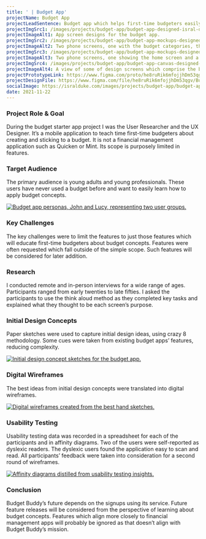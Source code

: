 ```yaml
---
title: ' | Budget App'
projectName: Budget App 
projectLeadSentence: Budget app which helps first-time budgeters easily learn how to think in terms of a budget.
projectImgSrc1: /images/projects/budget-app/budget-app-designed-isral-duke.jpg
projectImageAlt1: App screen designs for the budget app.
projectImgSrc2: /images/projects/budget-app/budget-app-mockups-designed-isral-duke-set-2.png
projectImageAlt2: Two phone screens, one with the budget categories, the other with budget category spend limits.
projectImgSrc3: /images/projects/budget-app/budget-app-mockups-designed-isral-duke-set-3.png
projectImageAlt3: Two phone screens, one showing the home screen and a high spend category, and the other showing a detail of a transaction.
projectImgSrc4: /images/projects/budget-app/budget-app-canvas-designed-isral-duke.jpg
projectImageAlt4: A view of some of design screens which comprise the budget app.
projectPrototypeLink: https://www.figma.com/proto/he8ruRik6mfojjhDm53qgv/Budget-Buddy?node-id=135%3A1593&scaling=scale-down&page-id=115%3A1649&starting-point-node-id=135%3A1592
projectDesignFile: https://www.figma.com/file/he8ruRik6mfojjhDm53qgv/Budget-Buddy?node-id=115%3A1649
socialImage: https://isralduke.com/images/projects/budget-app/budget-app-designed-isral-duke.jpg
date: 2021-11-22
---
```


### Project Role & Goal

During the budget starter app project I was the User Researcher and the UX Designer. It’s a mobile application to teach time first-time budgeters about creating and sticking to a budget. It is not a financial management application such as Quicken or Mint. Its scope is purposely limited in features.

### Target Audience

The primary audience is young adults and young professionals. These users have never used a budget before and want to easily learn how to apply budget concepts.

<a target="_blank" href="/images/projects/budget-app/budget-app-personas-isral-duke.png">
    <img alt="Budget app personas, John and Lucy, representing two user groups." src="/images/projects/budget-app/budget-app-personas-isral-duke.png">
</a>

### Key Challenges

The key challenges were to limit the features to just those features which will educate first-time budgeters about budget concepts. Features were often requested which fall outside of the simple scope. Such features will be considered for later addition.

### Research

I conducted remote and in-person interviews for a wide range of ages. Participants ranged from early twenties to late fifties. I asked the participants to use the think aloud method as they completed key tasks and explained what they thought to be each screen’s purpose.

### Initial Design Concepts

Paper sketches were used to capture initial design ideas, using crazy 8 methodology. Some cues were taken from existing budget apps’ features, reducing complexity.

<a target="_blank" href="/images/projects/budget-app/budget-app-initial-concepts-designed-isral-duke.png">
    <img alt="Initial design concept sketches for the budget app." src="/images/projects/budget-app/budget-app-initial-concepts-designed-isral-duke.png">
</a>

### Digital Wireframes

The best ideas from initial design concepts were translated into digital wireframes.

<a target="_blank" href="/images/projects/budget-app/budget-app-wireframes-designed-isral-duke.png">
    <img alt="Digital wireframes created from the best hand sketches." src="/images/projects/budget-app/budget-app-wireframes-designed-isral-duke.png">
</a>

### Usability Testing

Usability testing data was recorded in a spreadsheet for each of the participants and in affinity diagrams. Two of the users were self-reported as dyslexic readers. The dyslexic users found the application easy to scan and read. All participants’ feedback were taken into consideration for a second round of wireframes.

<a target="_blank" href="/images/projects/art-gallery-app/art-gallery-app-usability-testing-performed-isral-duke.png">
    <img alt="Affinity diagrams distilled from usability testing insights." src="/images/projects/art-gallery-app/art-gallery-app-usability-testing-performed-isral-duke.png">
</a>

### Conclusion

Budget Buddy’s future depends on the signups using its service. Future feature releases will be considered from the perspective of learning about budget concepts. Features which align more closely to financial management apps will probably be ignored as that doesn’t align with Budget Buddy’s mission.
